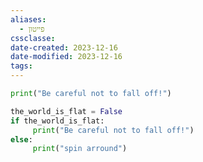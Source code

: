 ```yaml
---
aliases:
  - פייטון
cssclasse: 
date-created: 2023-12-16
date-modified: 2023-12-16
tags:
---
```

```python
print("Be careful not to fall off!")
```

```python
the_world_is_flat = False
if the_world_is_flat:
     print("Be careful not to fall off!")
else:
     print("spin arround")

```
